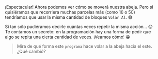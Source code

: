 <gs-attire attire-url="https://raw.githubusercontent.com/MumukiProject/mumuki-guia-gobstones-repeticion-simple-kids/master/assets/attires/config.json"></gs-attire> <gs-toolbox toolbox-url="https://raw.githubusercontent.com/MumukiProject/mumuki-guia-gobstones-repeticion-simple-kids/master/assets/toolbox_1553708780521.xml"></gs-toolbox>


¡Espectacular! Ahora podemos ver cómo se moverá nuestra abeja. Pero si quisiéramos que recorriera muchas parcelas más (como 10 o 50) tendríamos que usar la misma cantidad de bloques `Volar Al`. :sweat_smile:

Si tan sólo pudiéramos decirle cuántas veces repetir la misma acción… :confused: Te contamos un secreto: en la programación hay una forma de pedir que algo se repita una cierta cantidad de veces. ¡Veamos cómo! :grin:

> Mira de qué forma este `programa` hace volar a la abeja hacia el este. ¿Qué cambió?

